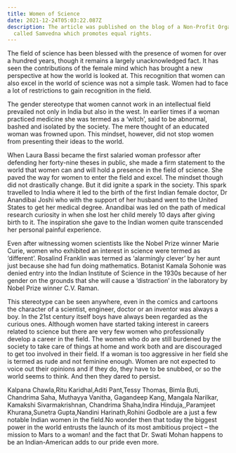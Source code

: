 ```yaml
---
title: Women of Science
date: 2021-12-24T05:03:22.087Z
description: The article was published on the blog of a Non-Profit Organisation
  called Samvedna which promotes equal rights.
---
```

The field of science has been blessed with the presence of women for over a hundred years, though it remains a largely unacknowledged fact. It has seen the contributions of the female mind which has brought a new perspective at how the world is looked at. This recognition that women can also excel in the world of science was not a simple task. Women had to face a lot of restrictions to gain recognition in the field.

The gender stereotype that women cannot work in an intellectual field prevailed not only in India but also in the west. In earlier times if a woman practiced medicine she was termed as a ‘witch’, said to be abnormal, bashed and isolated by the society. The mere thought of an educated woman was frowned upon. This mindset, however, did not stop women from presenting their ideas to the world.

When Laura Bassi became the first salaried woman professor after defending her forty-nine theses in public, she made a firm statement to the world that women can and will hold a presence in the field of science. She paved the way for women to enter the field and excel. The mindset though did not drastically change. But it did ignite a spark in the society. This spark travelled to India where it led to the birth of the first Indian female doctor, Dr Anandibai Joshi who with the support of her husband went to the United States to get her medical degree. Anandibai was led on the path of medical research curiosity in when she lost her child merely 10 days after giving birth to it. The inspiration she gave to the Indian women quite transcended her personal painful experience.

Even after witnessing women scientists like the Nobel Prize winner Marie Curie, women who exhibited an interest in science were termed as ‘different’. Rosalind Franklin was termed as ‘alarmingly clever’ by her aunt just because she had fun doing mathematics. Botanist Kamala Sohonie was denied entry into the Indian Institute of Science in the 1930s because of her gender on the grounds that she will cause a ‘distraction’ in the laboratory by Nobel Prize winner C.V. Raman.

This stereotype can be seen anywhere, even in the comics and cartoons the character of a scientist, engineer, doctor or an inventor was always a boy. In the 21st century itself boys have always been regarded as the curious ones. Although women have started taking interest in careers related to science but there are very few women who professionally develop a career in the field. The women who do are still burdened by the society to take care of things at home and work both and are discouraged to get too involved in their field. If a woman is too aggressive in her field she is termed as rude and not feminine enough. Women are not expected to voice out their opinions and if they do, they have to be snubbed, or so the world seems to think. And then they dared to persist.

Kalpana Chawla,Ritu Karidhal,Aditi Pant,Tessy Thomas, Bimla Buti, Chandrima Saha, Muthayya Vanitha, Gagandeep Kang, Mangala Narilkar, Kamakshi Sivarmakrishnan, Chandrima Shaha,Indira Hinduja,,Paramjeet Khurana,Sunetra Gupta,Nandini Harinath,Rohini Godbole are a just a few notable Indian women in the field.No wonder then that today the biggest power in the world entrusts the launch of its most ambitious project – the mission to Mars to a woman! and the fact that Dr. Swati Mohan happens to be an Indian-American adds to our pride even more.